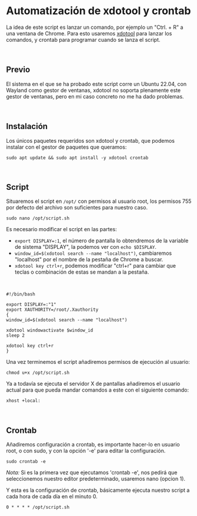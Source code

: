# Automatización de xdotool y crontab

La idea de este script es lanzar un comando, por ejemplo un "Ctrl. + R" a una ventana de Chrome. Para esto usaremos [xdotool](https://github.com/jordansissel/xdotool) para lanzar los comandos, y crontab para programar cuando se lanza el script.

<br>

## Previo

El sistema en el que se ha probado este script corre un Ubuntu 22.04, con Wayland como gestor de ventanas, xdotool no soporta plenamente este gestor de ventanas, pero en mi caso concreto no me ha dado problemas.

<br>

## Instalación 

Los únicos paquetes requeridos son xdotool y crontab, que podemos instalar con el gestor de paquetes que queramos:

`sudo apt update && sudo apt install -y xdotool crontab`

<br>

## Script

Situaremos el script en `/opt/` con permisos al usuario root, los permisos 755 por defecto del archivo son suficientes para nuestro caso.

`sudo nano /opt/script.sh`

Es necesario modificar el script en las partes:

* `export DISPLAY=:1`, el número de pantalla lo obtendremos de la variable de sistema "DISPLAY", la podemos ver con `echo $DISPLAY`.
* `window_id=$(xdotool search --name "localhost")`, cambiaremos "localhost" por el nombre de la pestaña de Chrome a buscar.
* `xdotool key ctrl+r`, podemos modificar "ctrl+r" para cambiar que teclas o combinación de estas se mandan a la pestaña.

<br>

```
#!/bin/bash

export DISPLAY=:"1"
export XAUTHORITY=/root/.Xauthority
{
window_id=$(xdotool search --name "localhost")

xdotool windowactivate $window_id
sleep 2

xdotool key ctrl+r
}
```

Una vez terminemos el script añadiremos permisos de ejecución al usuario:

`chmod u+x /opt/script.sh`

Ya a todavía se ejecuta el servidor X de pantallas añadiremos el usuario actual para que pueda mandar comandos a este con el siguiente comando:

`xhost +local:`

<br>

## Crontab

Añadiremos configuración a crontab, es importante hacer-lo en usuario root, o con sudo, y con la opción '-e' para editar la configuración.

`sudo crontab -e `

*Nota:* Si es la primera vez que ejecutamos 'crontab -e', nos pedirá que seleccionemos nuestro editor predeterminado, usaremos nano (opcion 1).

Y esta es la configuración de crontab, básicamente ejecuta nuestro script a cada hora de cada día en el minuto 0.   

`0 * * * * /opt/script.sh`